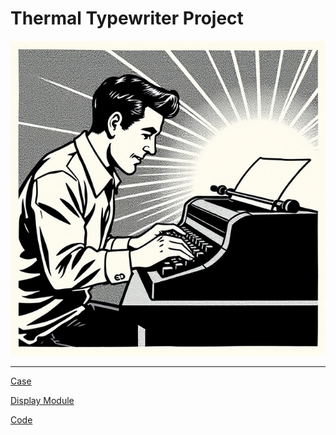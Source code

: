 # Thermal Typewriter Project

![typewriter](img/output1.jpg)

---

[Case](https://github.com/prints-of-darkness/WordStorm-Case)

[Display Module](https://github.com/prints-of-darkness/WordStorm-Display)

[Code](https://en.wikipedia.org/wiki/C_(programming_language))